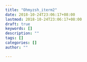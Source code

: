 ```yaml
---
title: "Ohmyzsh_iterm2"
date: 2018-10-24T23:06:17+08:00
lastmod: 2018-10-24T23:06:17+08:00
draft: true
keywords: []
description: ""
tags: []
categories: []
author: ""

---
```


<!--more-->
